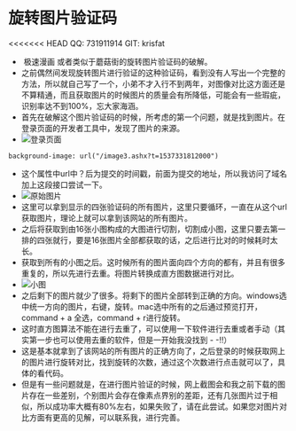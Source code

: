 # 旋转图片验证码
<<<<<<< HEAD
QQ: 731911914
GIT: krisfat

- ​      极速漫画 或者类似于蘑菇街的旋转图片验证码的破解。
- 之前偶然间发现旋转图片进行验证的这种验证码，看到没有人写出一个完整的方法，所以就自己写了一个，小弟不才入行不到两年，对图像对比这方面还是不算精通，而且获取图片的时候图片的质量会有所降低，可能会有一些瑕疵，识别率达不到100%，忘大家海涵。
- ​      首先在破解这个图片验证码的时候，所考虑的第一个问题，就是找到图片。在登录页面的开发者工具中，发现了图片的来源。
- ![登录页面](/Users/krisfat/GIT/Picture-verification-code/2.png)

<pre><code>background-image: url("/image3.ashx?t=1537331812000")
</code></pre>	  


- ​    这个属性中url中？后为提交的时间戳，前面为提交的地址，所以我访问了域名加上这段接口尝试一下。
- ![原始图片](/Users/krisfat/GIT/Picture-verification-code/3.png)
- ​    这里可以拿到显示的四张验证码的所有图片，这里只要循环，一直在从这个url获取图片，理论上就可以拿到该网站的所有图片。
- ​     之后将获取到由16张小图构成的大图进行切割，切割成小图，这里只要去第一排的四张就行，要是16张图片全部都获取的话，之后进行比对的时候耗时太长。  
- ​      获取到所有的小图之后。这时候所有的图片面向四个方向的都有，并且有很多重复的，所以先进行去重。将图片转换成直方图数据进行对比。<br>
- ![小图](/Users/krisfat/GIT/Picture-verification-code/1.png)
- ​      之后剩下的图片就少了很多。将剩下的图片全部转到正确的方向。windows选中统一方向的图片，右键，旋转。mac选中所有的之后通过预览打开，command + a 全选，command + r进行旋转。 
- ​      这时直方图算法不能在进行去重了，可以使用一下软件进行去重或者手动（其实第一步也可以使用去重的软件，但是一开始我没找到 - -!!） 
- ​      这是基本就拿到了该网站的所有图片的正确方向了，之后登录的时候获取网上的图片进行旋转对比，找到旋转的次数，通过这个次数进行点击就可以了，具体的看代码。
- ​      但是有一些问题就是，在进行图片验证的时候，网上截图会和我之前下载的图片存在一些差别，个别图片会存在像素点界别的差距，还有几张图片过于相似，所以成功率大概有80%左右，如果失败了，请在此尝试。如果您对图片对比方面有更高的见解，可以联系我，进行完善。

>>>>>>> 

